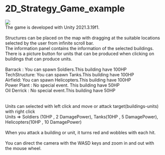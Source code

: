 # 2D_Strategy_Game_example

![](https://i.imgur.com/tkGdrKr.png)
<br>
The game is developed with Unity 2021.3.19f1.<br>
<br>
Structures can be placed on the map with dragging at the suitable locations selected by the user from infinite scroll bar.<br>
The information panel contains the information of the selected buildings. There is a picture button for units that can be produced when clicking on buildings that can produce units.<br>
<br>
Barrack : You can spawn Soldiers.This building have 100HP <br>
TechStructure: You can spawn Tanks.This building have 100HP<br>
Airfield: You can spawn Helicopters.This building have 100HP<br>
Power Plant : No special event. This building have 50HP<br>
Oil Derrick : No special event.This building have 50HP<br>
<br>
<br>
Units can selected with left click and move or attack target(buildings-units) with right click <br>
Units => Soldiers (10HP , 2 DamagePower), Tanks(10HP , 5 DamagePower), Helicopters(10HP , 10 DamagePower) <br>
<br>
When you attack a building or unit, it turns red and wobbles with each hit. <br>
<br>
You can direct the camera with the WASD keys and zoom in and out with the mouse wheel. <br>
